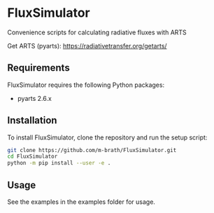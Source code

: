 # FluxSimulator

Convenience scripts for calculating radiative fluxes with ARTS

Get ARTS (pyarts): https://radiativetransfer.org/getarts/

## Requirements

FluxSimulator requires the following Python packages:

- pyarts 2.6.x

## Installation

To install FluxSimulator, clone the repository and run the setup script:

```bash
git clone https://github.com/m-brath/FluxSimulator.git
cd FluxSimulator
python -m pip install --user -e .
```

## Usage

See the examples in the examples folder for usage.
